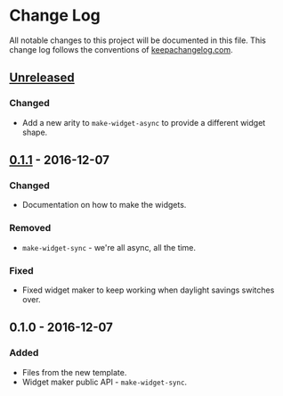 # Change Log
All notable changes to this project will be documented in this file. This change log follows the conventions of [keepachangelog.com](http://keepachangelog.com/).

## [Unreleased]
### Changed
- Add a new arity to `make-widget-async` to provide a different widget shape.

## [0.1.1] - 2016-12-07
### Changed
- Documentation on how to make the widgets.

### Removed
- `make-widget-sync` - we're all async, all the time.

### Fixed
- Fixed widget maker to keep working when daylight savings switches over.

## 0.1.0 - 2016-12-07
### Added
- Files from the new template.
- Widget maker public API - `make-widget-sync`.

[Unreleased]: https://github.com/your-name/voice/compare/0.1.1...HEAD
[0.1.1]: https://github.com/your-name/voice/compare/0.1.0...0.1.1
